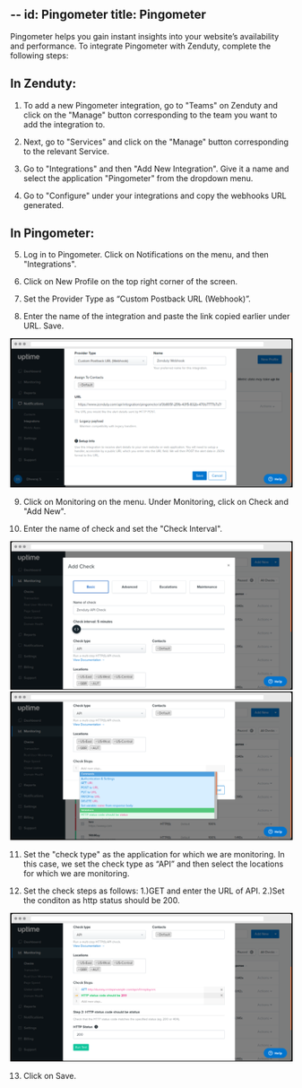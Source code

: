 --
id: Pingometer
title: Pingometer
---
Pingometer helps you gain instant insights into your website’s availability and performance. To integrate Pingometer with Zenduty, complete the following steps:

## In Zenduty: 

1. To add a new Pingometer integration, go to "Teams" on Zenduty and click on the "Manage" button corresponding to the team you want to add the integration to.

2. Next, go to "Services" and click on the "Manage" button corresponding to the relevant Service.

3. Go to "Integrations" and then "Add New Integration". Give it a name and select the application "Pingometer" from the dropdown menu.

4. Go to "Configure" under your integrations and copy the webhooks URL generated. 

## In Pingometer: 

5. Log in to Pingometer. Click on Notifications on the menu, and then "Integrations".

6. Click on New Profile on the top right corner of the screen.

7. Set the Provider Type as “Custom Postback URL (Webhook)”.

8. Enter the name of the integration and paste the link copied earlier under URL. Save.

![](/img/Integrations/Pingometer/1.png)

9. Click on Monitoring on the menu. Under Monitoring, click on Check and "Add New".

10. Enter the name of check and set the "Check Interval".

![](/img/Integrations/Pingometer/2.png)
![](/img/Integrations/Pingometer/3.png)

11. Set the "check type" as the application for which we are monitoring. In this case, we set the check type as “API” and then select the locations for which we are monitoring.

12. Set the check steps as follows:
       1.)GET and enter the URL of API.
       2.)Set the conditon as http status should be 200.

![](/img/Integrations/Pingometer/4.png)

13. Click on Save.
